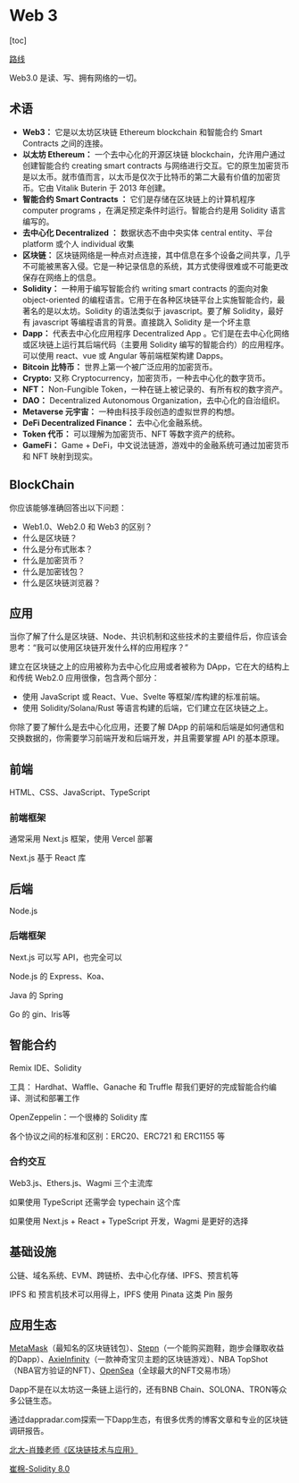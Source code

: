 # Web 3

[toc]



[路线](https://www.54web3.cc/blog/roadmap/learning-path-web3#%E5%89%8D%E8%A8%80-13)

Web3.0 是读、写、拥有网络的一切。

## 术语

- **Web3：** 它是以太坊区块链 Ethereum blockchain 和智能合约 Smart Contracts 之间的连接。
- **以太坊 Ethereum：** 一个去中心化的开源区块链 blockchain，允许用户通过创建智能合约 creating smart contracts 与网络进行交互。它的原生加密货币是以太币。就市值而言，以太币是仅次于比特币的第二大最有价值的加密货币。它由 Vitalik Buterin 于 2013 年创建。
- **智能合约 Smart Contracts ：** 它们是存储在区块链上的计算机程序 computer programs ，在满足预定条件时运行。智能合约是用 Solidity 语言编写的。
- **去中心化 Decentralized ：** 数据状态不由中央实体 central entity、平台 platform 或个人 individual 收集
- **区块链：** 区块链网络是一种点对点连接，其中信息在多个设备之间共享，几乎不可能被黑客入侵。它是一种记录信息的系统，其方式使得很难或不可能更改保存在网络上的信息。
- **Solidity：** 一种用于编写智能合约 writing smart contracts 的面向对象 object-oriented 的编程语言。它用于在各种区块链平台上实施智能合约，最著名的是以太坊。Solidity 的语法类似于 javascript。要了解 Solidity，最好有 javascript 等编程语言的背景。直接跳入 Solidity 是一个坏主意
- **Dapp：** 代表去中心化应用程序 Decentralized App 。它们是在去中心化网络或区块链上运行其后端代码（主要用 Solidity 编写的智能合约）的应用程序。可以使用 react、vue 或 Angular 等前端框架构建 Dapps。
- **Bitcoin 比特币：** 世界上第一个被广泛应用的加密货币。
- **Crypto:** 又称 Cryptocurrency，加密货币，一种去中心化的数字货币。
- **NFT：** Non-Fungible Token，一种在链上被记录的、有所有权的数字资产。
- **DAO：** Decentralized Autonomous Organization，去中心化的自治组织。
- **Metaverse 元宇宙：** 一种由科技手段创造的虚拟世界的构想。
- **DeFi Decentralized Finance：** 去中心化金融系统。
- **Token 代币：** 可以理解为加密货币、NFT 等数字资产的统称。
- **GameFi：** Game + DeFi，中文说法链游，游戏中的金融系统可通过加密货币和 NFT 映射到现实。

## BlockChain

你应该能够准确回答出以下问题：

- Web1.0、Web2.0 和 Web3 的区别？
- 什么是区块链？
- 什么是分布式账本？
- 什么是加密货币？
- 什么是加密钱包？
- 什么是区块链浏览器？

## 应用

当你了解了什么是区块链、Node、共识机制和这些技术的主要组件后，你应该会思考：“我可以使用区块链开发什么样的应用程序？”

建立在区块链之上的应用被称为去中心化应用或者被称为 DApp，它在大的结构上和传统 Web2.0 应用很像，包含两个部分：

- 使用 JavaScript 或 React、Vue、Svelte 等框架/库构建的标准前端。
- 使用 Solidity/Solana/Rust 等语言构建的后端，它们建立在区块链之上。

你除了要了解什么是去中心化应用，还要了解 DApp 的前端和后端是如何通信和交换数据的，你需要学习前端开发和后端开发，并且需要掌握 API 的基本原理。

## 前端

HTML、CSS、JavaScript、TypeScript

### 前端框架

通常采用 Next.js 框架，使用 Vercel 部署

Next.js 基于 React 库

## 后端

Node.js

### 后端框架

Next.js 可以写 API，也完全可以

Node.js 的 Express、Koa、

Java 的 Spring

Go 的 gin、Iris等

## 智能合约

Remix IDE、Solidity

工具： Hardhat、Waffle、Ganache 和 Truffle 帮我们更好的完成智能合约编译、测试和部署工作

OpenZeppelin：一个很棒的 Solidity 库

各个协议之间的标准和区别：ERC20、ERC721 和 ERC1155 等

### 合约交互

Web3.js、Ethers.js、Wagmi 三个主流库

如果使用 TypeScript 还需学会 typechain 这个库

如果使用 Next.js + React + TypeScript 开发，Wagmi 是更好的选择

## 基础设施

公链、域名系统、EVM、跨链桥、去中心化存储、IPFS、预言机等

IPFS 和 预言机技术可以用得上，IPFS 使用 Pinata 这类 Pin 服务

## 应用生态

[MetaMask](https://metamask.io/)（最知名的区块链钱包）、[Stepn](https://stepn.com/)（一个能购买跑鞋，跑步会赚取收益的Dapp）、[AxieInfinity](https://axieinfinity.com/)（一款神奇宝贝主题的区块链游戏）、NBA TopShot（NBA官方验证的NFT）、[OpenSea](https://opensea.io/)（全球最大的NFT交易市场）

Dapp不是在以太坊这一条链上运行的，还有BNB Chain、SOLONA、TRON等众多公链生态。

通过dappradar.com探索一下Dapp生态，有很多优秀的博客文章和专业的区块链调研报告。

[北大-肖臻老师《区块链技术与应用》](https://www.bilibili.com/video/BV1Vt411X7JF/?vd_source=1b168fa423001737278b3f83b3d23091)

[崔棉-Solidity 8.0](https://space.bilibili.com/286084162/channel/collectiondetail?sid=296410)